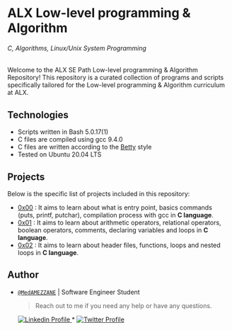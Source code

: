 # ALX Low-level programming & Algorithm
###### *C, Algorithms, Linux/Unix System Programming*

Welcome to the ALX SE Path Low-level programming & Algorithm Repository! This repository is a curated collection of programs and scripts specifically tailored for the Low-level programming & Algorithm curriculum at ALX.

## Technologies
* Scripts written in Bash 5.0.17(1)
* C files are compiled using gcc 9.4.0
* C files are written according to the [Betty](https://github.com/alx-tools/Betty) style
* Tested on Ubuntu 20.04 LTS

## Projects
Below is the specific list of projects included in this repository:

- [0x00](./0x00-hello_world) : It aims to learn about what is entry point, basics commands (puts, printf, putchar), compilation process with gcc in **C language**.
- [0x01](./0x01-variables_if_else_while) : It aims to learn about arithmetic operators, relational operators, boolean operators, comments, declaring variables and loops in **C language**.
- [0x02](./0x02-functions_nested_loops) : It aims to learn about header files, functions, loops and nested loops in **C language**.



## Author

- [`@MedAMEZZANE`]() | Software Engineer Student

    > Reach out to me if you need any help or have any questions.

    <a href="https://www.linkedin.com/in/mohamed-amezzane/">
        <img alt="Linkedin Profile" src="https://img.shields.io/badge/-Linkedin-0072b1?style=flat&logo=Linkedin&logoColor=white&link=https://www.linkedin.com/in/mohamed-amezzane/" />
    </a>
    <span> * </span>
    <a href="https://twitter.com/MedAMEZZANE">
        <img alt="Twitter Profile" src="https://img.shields.io/badge/-Twitter-0072b1?style=flat&logo=Twitter&logoColor=white&link=https://www.linkedin.com/in/mohamed-amezzane/&color=1DA1F2" />
    </a>